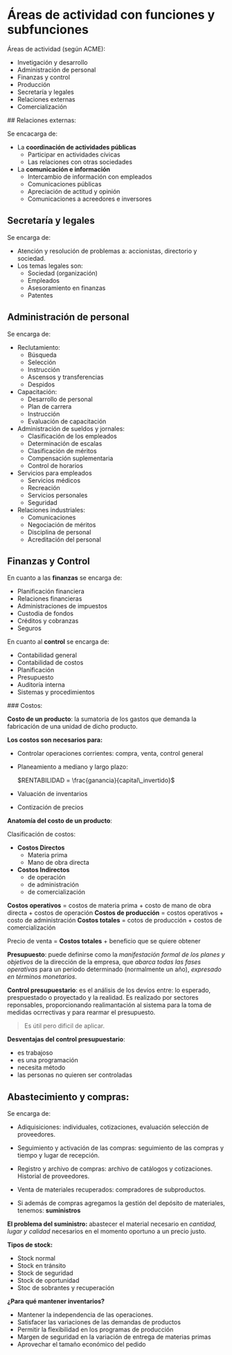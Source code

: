 # Áreas de actividad con funciones y subfunciones

Áreas de actividad (según ACME):
 - Invetigación y desarrollo
 - Administración de personal 
 - Finanzas y control
 - Producción
 - Secretaría y legales
 - Relaciones externas
 - Comercialización

## Relaciones externas:

Se encacarga de:

- La **coordinación de actividades públicas**
  - Participar en actividades cívicas
  - Las relaciones con otras sociedades
- La **comunicación e información**
  - Intercambio de información con empleados
  - Comunicaciones públicas
  - Apreciación de actitud y opinión 
  - Comunicaciones a acreedores e inversores

## Secretaría y legales

Se encarga de:

- Atención y resolución de problemas a: accionistas, directorio y sociedad. 
- Los temas legales son: 
  - Sociedad (organización)
  - Empleados
  - Asesoramiento en finanzas
  - Patentes

## Administración de personal

Se encarga de:

- Reclutamiento: 
  - Búsqueda 
  - Selección 
  - Instrucción 
  - Ascensos y transferencias 
  - Despidos
- Capacitación: 
  - Desarrollo de personal
  - Plan de carrera
  - Instrucción
  - Evaluación de capacitación
- Administración de sueldos y jornales:
  - Clasificación de los empleados
  - Determinación de escalas
  - Clasificación de méritos
  - Compensación suplementaria
  - Control de horarios
- Servicios para empleados
  - Servicios médicos
  - Recreación 
  - Servicios personales
  - Seguridad
- Relaciones industriales:
  - Comunicaciones
  - Negociación de méritos
  - Disciplina de personal 
  - Acreditación del personal


## Finanzas y Control

En cuanto a las **finanzas** se encarga de:
- Planificación financiera
- Relaciones financieras
- Administraciones de impuestos
- Custodia de fondos
- Créditos y cobranzas
- Seguros

En cuanto al **control** se encarga de:
- Contabilidad general 
- Contabilidad de costos
- Planificación
- Presupuesto
- Auditoría interna
- Sistemas y procedimientos

### Costos: 

**Costo de un producto**: la sumatoria de los gastos que demanda la fabricación de una unidad de dicho producto. 

**Los costos son necesarios para:**
- Controlar operaciones corrientes: compra, venta, control general
- Planeamiento a mediano y largo plazo: 
  
  $RENTABILIDAD = \frac{ganancia}{capital\_invertido}$

- Valuación de inventarios
- Contización de precios
  
**Anatomía del costo de un producto**:

Clasificación de costos:
- **Costos Directos**
    - Materia prima
    - Mano de obra directa
- **Costos Indirectos**
    - de operación
    - de administración
    - de comercialización 

**Costos operativos** = costos de materia prima + costo de mano de obra directa + costos de operación
**Costos de producción** = costos operativos + costo de administración
**Costos totales** = cotos de producción + costos de comercialización

Precio de venta = **Costos totales** + beneficio que se quiere obtener

**Presupuesto**: puede definirse como la *manifestación formal de los planes y objetivos* de la dirección de la empresa, que *abarca todas las fases operativas* para un periodo determinado (normalmente un año), *expresado en términos monetarios*. 

**Control presupuestario**: es el análisis de los devíos entre: lo esperado, prespuestado o proyectado y la realidad. Es realizado por sectores reponsables, proporcionando realimantación al sistema para la toma de medidas ocrrectivas y para rearmar el presupuesto. 

> Es útil pero dificil de aplicar. 

**Desventajas del control presupuestario**:
- es trabajoso
- es una programación 
- necesita método
- las personas no quieren ser controladas

## Abastecimiento y compras:

Se encarga de: 
- Adiquisiciones: individuales, cotizaciones, evaluación  selección de proveedores. 
- Seguimiento y activación de las compras: seguimiento de las compras y tiempo y lugar de recepción. 
- Registro y archivo de compras: archivo de catálogos y cotizaciones. Historial de proveedores.
- Venta de materiales recuperados: compradores de subproductos. 

- Si además de compras agregamos la gestión del depósito de materiales, tenemos: **suministros**

**El problema del suministro:** abastecer el material necesario en *cantidad, lugar y calidad* necesarios en el momento oportuno a un precio justo. 

**Tipos de stock:**
- Stock normal
- Stock en tránsito
- Stock de seguridad
- Stock de oportunidad
- Stoc de sobrantes y recuperación 

**¿Para qué mantener inventarios?**
- Mantener la independencia de las operaciones. 
- Satisfacer las variaciones de las demandas de productos
- Permitir la flexibilidad en los programas de producción
- Margen de seguridad en la variación de entrega de materias primas
- Aprovechar el tamaño económico del pedido

